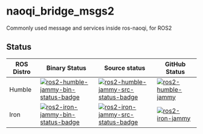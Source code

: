 # naoqi_bridge_msgs2
Commonly used message and services inside ros-naoqi, for ROS2


## Status

ROS Distro | Binary Status | Source status | GitHub Status |
|-------------------|-------------------|-------------------|--------------------|
Humble | [![ros2-humble-jammy-bin-status-badge](https://build.ros2.org/job/Hbin_uJ64__naoqi_bridge_msgs__ubuntu_jammy_amd64__binary/badge/icon)](https://build.ros2.org/job/Hbin_uJ64__naoqi_bridge_msgs__ubuntu_jammy_amd64__binary) | [![ros2-humble-jammy-src-status-badge](https://build.ros2.org/job/Hsrc_uJ__naoqi_bridge_msgs__ubuntu_jammy__source/badge/icon)](https://build.ros2.org/job/Hsrc_uJ__naoqi_bridge_msgs__ubuntu_jammy__source) | [![ros2-humble-jammy](https://github.com/ros-naoqi/naoqi_bridge_msgs2/actions/workflows/humble_jammy.yml/badge.svg?branch=main)](https://github.com/ros-naoqi/naoqi_bridge_msgs2/actions/workflows/humble_jammy.yml)
Iron | [![ros2-iron-jammy-bin-status-badge](https://build.ros2.org/job/Ibin_uJ64__naoqi_bridge_msgs__ubuntu_jammy_amd64__binary/badge/icon)](https://build.ros2.org/job/Ibin_uJ64__naoqi_bridge_msgs__ubuntu_jammy_amd64__binary) | [![ros2-iron-jammy-src-status-badge](https://build.ros2.org/job/Isrc_uJ__naoqi_bridge_msgs__ubuntu_jammy__source/badge/icon)](https://build.ros2.org/job/Isrc_uJ__naoqi_bridge_msgs__ubuntu_jammy__source) | [![ros2-iron-jammy](https://github.com/ros-naoqi/naoqi_bridge_msgs2/actions/workflows/iron_jammy.yml/badge.svg?branch=main)](https://github.com/ros-naoqi/naoqi_bridge_msgs2/actions/workflows/iron_jammy.yml)
